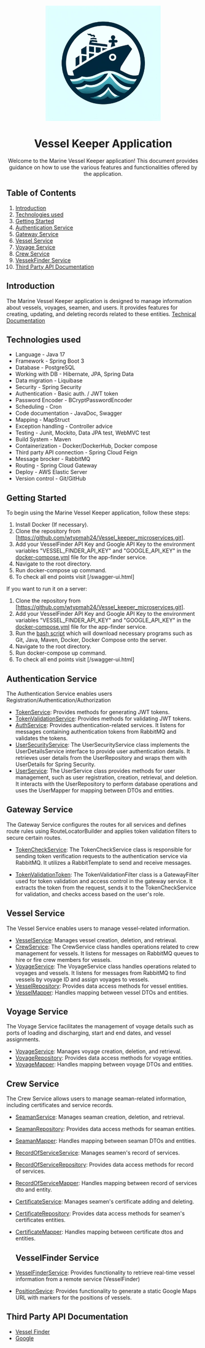 <div style="text-align:center;">
    <img src="OIG2.QcRp9W8mofV14U1W5d4_.jpeg" width="300">
</div>
<div style="text-align:center;">
    
# Vessel Keeper Application
  Welcome to the Marine Vessel Keeper application! This document provides guidance on how to use the various features 
  and functionalities offered by the application.
</div>

## Table of Contents

1. [Introduction](#introduction)
2. [Technologies used](#technologies_used)
3. [Getting Started](#getting-started)
4. [Authentication Service](#authentication-service)
5. [Gateway Service](#gate-service)
6. [Vessel Service](#vessel-service)
7. [Voyage Service](#voyage-service)
8. [Crew Service](#crew-service)
9. [VessekFinder Service](#vesselfinder-service)
10. [Third Party API Documentation](#api-doc)

## Introduction <a name="introduction"></a>

The Marine Vessel Keeper application is designed to manage information about vessels, voyages, seamen,
and users. It provides features for creating, updating, and deleting records related to these entities.
[Technical Documentation](https://docs.google.com/spreadsheets/d/1rZQIgu0uwJEOilBwxlPcL3a8CGGHRExiFiVdYGyFADQ/edit#gid=215752465)

## Technologies used <a name="technologies_used"></a>

- Language - Java 17
- Framework - Spring Boot 3
- Database - PostgreSQL
- Working with DB - Hibernate, JPA, Spring Data
- Data migration - Liquibase
- Security - Spring Security
- Authentication - Basic auth. / JWT token
- Password Encoder - BCryptPasswordEncoder
- Scheduling - Cron
- Code documentation - JavaDoc, Swagger
- Mapping - MapStruct
- Exception handling - Controller advice
- Testing - Junit, Mockito, Data JPA test, WebMVC test
- Build System - Maven
- Containerization - Docker/DockerHub, Docker compose
- Third party API connection - Spring Cloud Feign
- Message brocker - RabbitMQ
- Routing - Spring Cloud Gateway 
- Deploy - AWS Elastic Server
- Version control - Git/GitHub

## Getting Started <a name="getting-started"></a>

To begin using the Marine Vessel Keeper application, follow these steps:

1. Install Docker (If necessary).
2. Clone the repository from [https://github.com/wtypmah24/Vessel_keeper_microservices.git].
3. Add your VesselFinder API Key and Google API Key to the environment variables "VESSEL_FINDER_API_KEY" and "GOOGLE_API_KEY" 
in the [docker-compose.yml](https://github.com/wtypmah24/Vessel_keeper_microservices/blob/main/docker-compose.yml)
file for the app-finder service.
4. Navigate to the root directory.
5. Run docker-compose up command.
6. To check all end points visit [/swagger-ui.html]

If you want to run it on a server:

1. Clone the repository from [https://github.com/wtypmah24/Vessel_keeper_microservices.git].
2. Add your VesselFinder API Key and Google API Key to the environment variables "VESSEL_FINDER_API_KEY" and "GOOGLE_API_KEY" 
in the [docker-compose.yml](https://github.com/wtypmah24/Vessel_keeper_microservices/blob/main/docker-compose.yml)
file for the app-finder service.
3. Run the [bash script](https://github.com/wtypmah24/Vessel_keeper/blob/main/install_dependencies.sh) which will
   download necessary programs such as Git, Java, Maven, Docker, Docker Compose onto the server.
4. Navigate to the root directory.
5. Run docker-compose up command.
6. To check all end points visit [/swagger-ui.html]

## Authentication Service <a name="authentication-service"></a>

The Authentication Service enables users Registration/Authentication/Authorization

- [TokenService](https://github.com/wtypmah24/Vessel_keeper_microservices/blob/main/Authorization_Service/src/main/java/com/example/authorization_service/service/token/TokenService.java):
  Provides methods for generating JWT tokens.
- [TokenValidationService](https://github.com/wtypmah24/Vessel_keeper_microservices/blob/main/Authorization_Service/src/main/java/com/example/authorization_service/service/token/TokenValidationService.java):
  Provides methods for validating JWT tokens.
- [AuthService](https://github.com/wtypmah24/Vessel_keeper_microservices/blob/main/Authorization_Service/src/main/java/com/example/authorization_service/service/auth/AuthService.java):
  Provides authentication-related services.
  It listens for messages containing authentication tokens from RabbitMQ and validates the tokens.  
- [UserSecurityService](https://github.com/wtypmah24/Vessel_keeper_microservices/blob/main/Authorization_Service/src/main/java/com/example/authorization_service/service/user/UserSecurityService.java):
 The UserSecurityService class implements the UserDetailsService interface to provide user authentication details.
 It retrieves user details from the UserRepository and wraps them with UserDetails for Spring Security.
- [UserService](https://github.com/wtypmah24/Vessel_keeper_microservices/blob/main/Authorization_Service/src/main/java/com/example/authorization_service/service/user/UserService.java):
 The UserService class provides methods for user management, such as user registration, creation, retrieval, and deletion.
 It interacts with the UserRepository to perform database operations and uses the UserMapper for mapping between DTOs and entities.

## Gateway Service <a name="gate-service"></a> 
The Gateway Service configures the routes for all services
and defines route rules using RouteLocatorBuilder and applies token validation 
filters to secure certain routes.

- [TokenCheckService](https://github.com/wtypmah24/Vessel_keeper_microservices/blob/main/Gateway_Service/src/main/java/com/example/gateway_service/service/TokenCheckService.java):
  The TokenCheckService class is responsible for sending token verification requests 
  to the authentication service via RabbitMQ.
  It utilizes a RabbitTemplate to send and receive messages.

- [TokenValidationToken](https://github.com/wtypmah24/Vessel_keeper_microservices/blob/main/Gateway_Service/src/main/java/com/example/gateway_service/config/gateway/TokenValidationFilter.java):
  The TokenValidationFilter class is a GatewayFilter used for token validation and access control in the gateway service.
  It extracts the token from the request, sends it to the TokenCheckService for validation, and checks access based on the user's role.

## Vessel Service <a name="vessel-service"></a>

The Vessel Service enables users to manage vessel-related information.

- [VesselService](https://github.com/wtypmah24/Vessel_keeper_microservices/blob/main/Vessel_Service/src/main/java/com/marine/vessel_service/service/VesselService.java):
  Manages vessel creation, deletion, and retrieval.
- [CrewService](https://github.com/wtypmah24/Vessel_keeper_microservices/blob/main/Vessel_Service/src/main/java/com/marine/vessel_service/service/CrewService.java):
  The CrewService class handles operations related to crew management for vessels.
  It listens for messages on RabbitMQ queues to hire or fire crew members for vessels.
- [VoyageService](https://github.com/wtypmah24/Vessel_keeper_microservices/blob/main/Vessel_Service/src/main/java/com/marine/vessel_service/service/VoyageService.java):
  The VoyageService class handles operations related to voyages and vessels.
  It listens for messages from RabbitMQ to find vessels by voyage ID and assign voyages to vessels.  
- [VesselRepository](https://github.com/wtypmah24/Vessel_keeper_microservices/blob/main/Vessel_Service/src/main/java/com/marine/vessel_service/repository/VesselRepository.java):
  Provides data access methods for vessel entities.
- [VesselMapper](https://github.com/wtypmah24/Vessel_keeper_microservices/tree/main/Vessel_Service/src/main/java/com/marine/vessel_service/mapper):
  Handles mapping between vessel DTOs and entities.


## Voyage Service <a name="voyage-service"></a>

The Voyage Service facilitates the management of voyage details such as ports of loading and discharging,
start and end dates, and vessel assignments.

- [VoyageService](https://github.com/wtypmah24/Vessel_keeper_microservices/blob/main/Voyage_Service/src/main/java/com/marine/voyage_service/service/VoyageService.java):
  Manages voyage creation, deletion, and retrieval.
- [VoyageRepository](https://github.com/wtypmah24/Vessel_keeper_microservices/blob/main/Voyage_Service/src/main/java/com/marine/voyage_service/repository/VoyageRepository.java):
  Provides data access methods for voyage entities.
- [VoyageMapper](https://github.com/wtypmah24/Vessel_keeper_microservices/blob/main/Voyage_Service/src/main/java/com/marine/voyage_service/mapper/VoyageMapper.java):
  Handles mapping between voyage DTOs and entities.

## Crew Service <a name="crew-service"></a>

The Crew Service allows users to manage seaman-related information, including certificates
and service records.

- [SeamanService](https://github.com/wtypmah24/Vessel_keeper_microservices/blob/main/Crew_Service/src/main/java/com/example/crew_service/service/seaman/SeamanService.java):
  Manages seaman creation, deletion, and retrieval.
- [SeamanRepository](https://github.com/wtypmah24/Vessel_keeper_microservices/blob/main/Crew_Service/src/main/java/com/example/crew_service/repository/SeamanRepository.java):
  Provides data access methods for seaman entities.
- [SeamanMapper](https://github.com/wtypmah24/Vessel_keeper_microservices/blob/main/Crew_Service/src/main/java/com/example/crew_service/mapper/SeamanMapper.java):
  Handles mapping between seaman DTOs and entities.
- [RecordOfServiceService](https://github.com/wtypmah24/Vessel_keeper_microservices/blob/main/Crew_Service/src/main/java/com/example/crew_service/service/seaman/RecordOfServiceService.java):
  Manages seamen's record of services.
- [RecordOfServiceRepository](https://github.com/wtypmah24/Vessel_keeper_microservices/blob/main/Crew_Service/src/main/java/com/example/crew_service/repository/RecordOfServiceRepository.java):
  Provides data access methods for record of services.
- [RecordOfServiceMapper](https://github.com/wtypmah24/Vessel_keeper_microservices/blob/main/Crew_Service/src/main/java/com/example/crew_service/mapper/RecordOfServiceMapper.java):
  Handles mapping between record of services dto and entity.
- [CertificateService](https://github.com/wtypmah24/Vessel_keeper_microservices/blob/main/Crew_Service/src/main/java/com/example/crew_service/service/seaman/CertificateService.java):
  Manages seamen's certificate adding and deleting.
- [CertificateRepository](https://github.com/wtypmah24/Vessel_keeper_microservices/blob/main/Crew_Service/src/main/java/com/example/crew_service/repository/CertificateRepository.java):
  Provides data access methods for seamen's certificates entities.
- [CertificateMapper](https://github.com/wtypmah24/Vessel_keeper_microservices/blob/main/Crew_Service/src/main/java/com/example/crew_service/mapper/CertificateMapper.java):
  Handles mapping between certificate dtos and entities. 

  ## VesselFinder Service <a name="vesselfinder-service"></a>
- [VesselFinderService](https://github.com/wtypmah24/Vessel_keeper_microservices/blob/main/VesselFinder_Service/src/main/java/com/example/vesselfinder_service/service/VesselFinderService.java):
Provides functionality to retrieve real-time vessel information from a remote service (VesselFinder)
- [PositionSevice](https://github.com/wtypmah24/Vessel_keeper_microservices/blob/main/VesselFinder_Service/src/main/java/com/example/vesselfinder_service/service/PositionService.java): 
Provides functionality to generate a static Google Maps URL
with markers for the positions of vessels.

## Third Party API Documentation <a name="api-doc"></a>
- [Vessel Finder](https://api.vesselfinder.com/docs/)
- [Google](https://developers.google.com/maps/documentation/maps-static/start)
